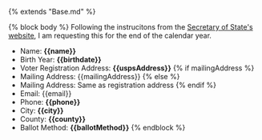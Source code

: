{% extends "Base.md" %}

{% block body %}
Following the instrucitons from the [Secretary of State's website](https://sos.ga.gov/admin/uploads/Absentee_Voting_Guide_20142.pdf), I am requesting this for the end of the calendar year.

- Name: **{{name}}**
- Birth Year: **{{birthdate}}**
- Voter Registration Address: **{{uspsAddress}}**
{% if mailingAddress %}
- Mailing Address: {{mailingAddress}}
{% else %}
- Mailing Address: Same as registration address
{% endif %}
- Email: {{email}}
- Phone: **{{phone}}**
- City: **{{city}}**
- County: **{{county}}**
- Ballot Method: **{{ballotMethod}}**
{% endblock %}